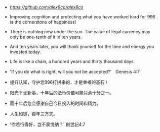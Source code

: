 - *https://github.com/alex8co/alex8co*

- Improving cognition and protecting what you have worked hard for 996 is the cornerstone of happiness!
- There is nothing new under the sun. The value of legal currency may only be one-tenth of it in ten years.
- And ten years later, you will thank yourself for the time and energy you invested today. 
- Life is like a chain, a hundred years and thirty thousand days. 
- 'If you do what is right, will you not be accepted?'　Genesis 4:7

- 提升认知，守护您996打拼来的，才是幸福的基石！
- 阳光下无新事，十年后的法币价值可能只余十分之一。
- 而十年后您会感谢自己今日投入的时间和精力。
- 人生如链，百年三万天。
- '你若行得好，岂不蒙悦纳？' 創世記4:7
